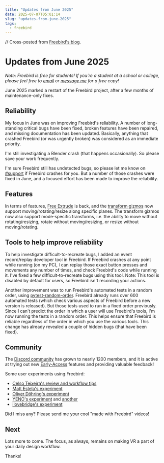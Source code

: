 ```yaml
---
title: "Updates from June 2025"
date: 2025-07-07T05:01:14
slug: "updates-from-june-2025"
tags:
  - freebird
---
```


// Cross-posted from [Freebird's blog](https://freebirdxr.com/blog/2025/07/07/updates-from-june-2025).

# Updates from June 2025

*Note: Freebird is free for students! If you're a student at a school or college, please feel free to [email](mailto:dev@freebirdxr.com) or [message me](https://discord.gg/X6B4ZYEWSS) for a free copy!*

June 2025 marked a restart of the Freebird project, after a few months of maintenance-only fixes.

## Reliability

My focus in June was on improving Freebird's reliability. A number of long-standing critical bugs have been fixed, broken features have been repaired, and missing documentation has been updated. Basically, anything that crashed Freebird (or was urgently broken) was considered as an immediate priority.

I'm still investigating a Blender crash (that happens occasionally). So please save your work frequently.

I'm sure Freebird still has undetected bugs, so please let me know on [#support](https://discord.gg/jvHsCPzHBN) if Freebird crashes for you. But a number of those crashes were fixed in June, and a focused effort has been made to improve the reliability.

## Features

In terms of features, [Free Extrude](https://freebirdxr.com/docs/edit/extrude/) is back, and the [transform gizmos](https://freebirdxr.com/docs/transform/#moverotateresize-along-specific-axes) now support moving/rotating/resize along specific planes. The transform gizmos now also support mode-specific transforms, i.e. the ability to move without rotating/resizing, rotate without moving/resizing, or resize without moving/rotating.

## Tools to help improve reliability

To help investigate difficult-to-recreate bugs, I added an event record/replay developer tool in Freebird. If Freebird crashes at any point while running (on my PC), I can replay those exact button presses and movements any number of times, and check Freebird's code while running it. I've fixed a few difficult-to-recreate bugs using this tool. Note: This tool is disabled by default for users, so Freebird isn't recording your actions.

Another improvement was to run Freebird's automated tests in a random order, using [pytest-random-order](https://pypi.org/project/pytest-random-order/). Freebird already runs over 600 automated tests (which check various aspects of Freebird before a new version is released). But those tests used to run in a fixed order previously. Since I can't predict the order in which a user will use Freebird's tools, I'm now running the tests in a random order. This helps ensure that Freebird is reliable regardless of the order in which you use the various tools. This change has already revealed a couple of hidden bugs (that have been fixed).

## Community
The [Discord community](https://discord.gg/X6B4ZYEWSS) has grown to nearly 1200 members, and it is active at trying out new [Early-Access](https://freebirdxr.com/docs/early-access/) features and providing valuable feedback!

Some user experiments using Freebird:

* [Celso Teixeira's review and workflow tips](https://www.youtube.com/watch?v=V7xz6M1y8qA)
* [Matt Estela's experiment](https://discord.com/channels/993812566298083390/1038282345645609060/1347292653229838366)
* [Oliver Döhring's experiment](https://discord.com/channels/993812566298083390/1038282345645609060/1336762370214596789)
* [YENO's experiment](https://discord.com/channels/993812566298083390/1038282345645609060/1314193069595430942) and [another](https://discord.com/channels/993812566298083390/1038282345645609060/1320899960929259634)
* [ilovebridge's experiment](https://discord.com/channels/993812566298083390/1038282345645609060/1378917855772278854)

Did I miss any? Please send me your cool "made with Freebird" videos!

## Next

Lots more to come. The focus, as always, remains on making VR a part of your daily design workflow.

Thanks!